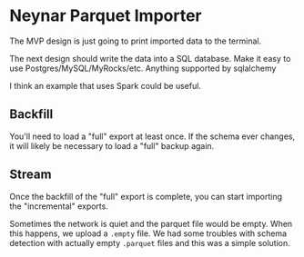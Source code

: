 # Neynar Parquet Importer

The MVP design is just going to print imported data to the terminal.

The next design should write the data into a SQL database. Make it easy to use Postgres/MySQL/MyRocks/etc. Anything supported by sqlalchemy

I think an example that uses Spark could be useful.

## Backfill

You'll need to load a "full" export at least once. If the schema ever changes, it will likely be necessary to load a "full" backup again.

## Stream

Once the backfill of the "full" export is complete, you can start importing the "incremental" exports.

Sometimes the network is quiet and the parquet file would be empty. When this happens, we upload a `.empty` file. We had some troubles with schema detection with actually empty `.parquet` files and this was a simple solution.
